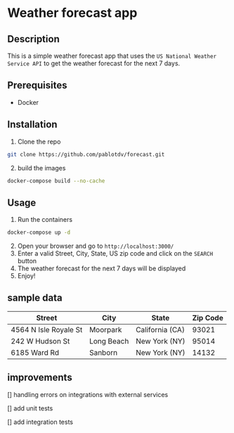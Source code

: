 # Weather forecast app

## Description

This is a simple weather forecast app that uses the `US National Weather Service API` to get the weather forecast for the next 7 days.

## Prerequisites

- Docker 

## Installation

1. Clone the repo
```sh
git clone https://github.com/pablotdv/forecast.git
```
2. build the images
```sh
docker-compose build --no-cache
```

## Usage
1. Run the containers
```sh
docker-compose up -d
```
2. Open your browser and go to `http://localhost:3000/`
3. Enter a valid Street, City, State, US zip code and click on the `SEARCH` button
4. The weather forecast for the next 7 days will be displayed
5. Enjoy!

## sample data
| Street | City | State | Zip Code |
| ------ | ---- | ----- | -------- |
| 4564 N Isle Royale St | Moorpark | California (CA) | 93021 |
| 242 W Hudson St | Long Beach | New York (NY) | 95014 |
| 6185 Ward Rd | Sanborn | New York (NY) | 14132 |

## improvements

[] handling errors on integrations with external services

[] add unit tests

[] add integration tests

